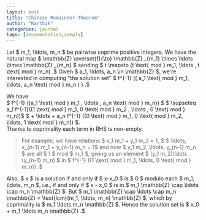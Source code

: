 ```yaml
---
layout: post
title: "Chinese Remainder Theorem"
author: "Karthik"
categories: journal
tags: [documentation,sample]
---
```


Let $ m_1, \ldots, m_n $ be pairwise coprime positive integers. We have the natural map $ \mathbb{Z} \overset{f}{\to} \mathbb{Z} _{m_1} \times \ldots \times \mathbb{Z} _{m_n} $ sending $ t \mapsto (t \text{ mod } m_1, \ldots , t \text{ mod } m_n) .$ Given $ a_1, \ldots, a_n \in \mathbb{Z} $, we're interested in computing "the solution set" $ f^{-1} (( a_1 \text{ mod } m_1, \ldots, a_n \text{ mod } m_n ) ) .$ 

We have   
$ f^{-1} ((a_1 \text{ mod } m_1 , \ldots , a_n \text{ mod } m_n)) $ $ \supseteq a_1 f^{-1}((1 \text{ mod } m_1, 0 \text{ mod } m_2 , \ldots , 0 \text{ mod } m_n))$ $ + \ldots + a_n f^{-1} ((0 \text{ mod } m_1, 0 \text{ mod } m_2, \ldots, 1 \text{ mod } m_n)) $.   
Thanks to coprimality each term in RHS is non-empty.   
> For example, we have relations $ x_1 m_1 + y_1 m_2 = 1, $ $ \ldots, x_{n-1} m_1 + y_{n-1} m_n = 1$ and now $ y_1 m_2, \ldots, y_{n-1} m_n $ are all $ 1 $ mod $ m_1 $, giving us an element $ (y_1 m_2)\ldots (y_{n-1} m_n) $ in $ f^{-1} ((1 \text{ mod } m_1, \ldots, 0 \text{ mod } m_n)) .$ 


Also, $ x $ is a solution if and only if $ x-x_0 $ is $ 0 $ modulo each $ m_1, \ldots, m_n $, i.e., if and only if $ x - x_0 $ is in $ m_1 \mathbb{Z} \cap \ldots \cap m_n \mathbb{Z} $. But $ m_1 \mathbb{Z} \cap \ldots \cap m_n \mathbb{Z} = \text{lcm}(m_1, \ldots, m_n) \mathbb{Z} $, which by coprimality is $ m_1 \ldots m_n \mathbb{Z} $. Hence the solution set is $ x_0 + m_1 \ldots m_n \mathbb{Z} .$ 
